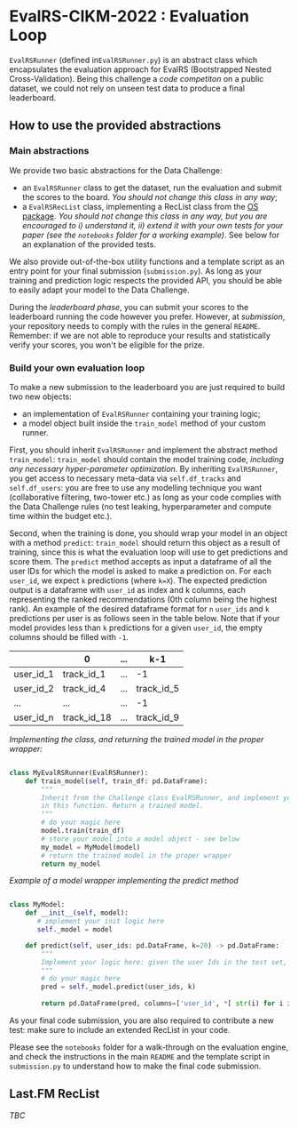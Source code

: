 # EvalRS-CIKM-2022 : Evaluation Loop

`EvalRSRunner` (defined in`EvalRSRunner.py`) is an abstract class which encapsulates the evaluation approach for EvalRS (Bootstrapped Nested Cross-Validation). Being this challenge a _code competiton_ on a public dataset, we could not rely on unseen test data to produce a final leaderboard.

[comment]: <> (Describe BNCV in some detail)


## How to use the provided abstractions

### Main abstractions

We provide two basic abstractions for the Data Challenge:

* an `EvalRSRunner` class to get the dataset, run the evaluation and submit the scores to the board. _You should not change this class in any way_;
* a `EvalRSRecList` class, implementing a RecList class from the [OS package](https://reclist.io/). _You should not change this class in any way, but you are encouraged to i) understand it, ii) extend it with your own tests for your paper (see the `notebooks` folder for a working example)_. See below for an explanation of the provided tests.

We also provide out-of-the-box utility functions and a template script as an entry point for your final submission (`submission.py`). As long as your training and prediction logic respects the provided API, you should be able to easily adapt your model to the Data Challenge.

During the _leaderboard phase_, you can submit your scores to the leaderboard running the code however you prefer. However, at _submission_, your repository needs to comply with the rules in the general `README`. Remember: if we are not able to reproduce your results and statistically verify your scores, you won't be eligible for the prize.

### Build your own evaluation loop

To make a new submission to the leaderboard you are just required to build two new objects:

* an implementation of `EvalRSRunner` containing your training logic;
* a model object built inside the `train_model` method of your custom runner.

First, you should inherit `EvalRSRunner` and implement the abstract method `train_model`: `train_model` should contain the model training code, _including any necessary hyper-parameter optimization_. By inheriting `EvalRSRunner`, you get access to necessary meta-data via `self.df_tracks` and `self.df_users`: you are free to use any modelling technique you want (collaborative filtering, two-tower etc.) as long as your code complies with the Data Challenge rules (no test leaking, hyperparameter and compute time within the budget etc.).

Second, when the training is done, you should wrap your model in an object with a method `predict`: `train_model` should return this object as a result of training, since this is what the evaluation loop will use to get predictions and score them. The `predict` method accepts as input a dataframe of all the user IDs for which the model is asked to make a prediction on.
For each `user_id`, we expect `k` predictions (where `k=X`). The expected prediction output is a dataframe with 
`user_id` as index and k columns, each representing the ranked recommendations (0th column being the highest rank).
An example of the desired dataframe format for `n` `user_ids` and `k` predictions per user is as follows seen in the table below. Note that if your model provides less than `k` predictions for a given `user_id`, 
the empty columns should be filled with `-1`. 

 |           |  0          | ...        | k-1         | 
| ---------- | ----------  | ---------- | ----------- |
| user_id_1  | track_id_1  | ...        | -1          |
| user_id_2  | track_id_4  | ...        | track_id_5  |
| ...        | ...         | ...        | -1          |
| user_id_n  | track_id_18 | ...        | track_id_9  |


_Implementing the class, and returning the trained model in the proper wrapper:_

```python

class MyEvalRSRunner(EvalRSRunner):
    def train_model(self, train_df: pd.DataFrame):
        """
        Inherit from the Challenge class EvalRSRunner, and implement your training logic
        in this function. Return a trained model.
        """
        # do your magic here
        model.train(train_df)
        # store your model into a model object - see below
        my_model = MyModel(model)
        # return the trained model in the proper wrapper
        return my_model
```

_Example of a model wrapper implementing the predict method_

```python

class MyModel:
    def __init__(self, model):
       # implement your init logic here
       self._model = model

    def predict(self, user_ids: pd.DataFrame, k=20) -> pd.DataFrame:
        """
        Implement your logic here: given the user Ids in the test set, recommend the top-k songs for them.
        """
        # do your magic here
        pred = self._model.predict(user_ids, k)
        
        return pd.DataFrame(pred, columns=['user_id', *[ str(i) for i in range(k)]]).set_index('user_id')

```

As your final code submission, you are also required to contribute a new test: make sure to include an extended RecList in your code.

Please see the `notebooks` folder for a walk-through on the evaluation engine, and check the instructions in the main `README` and the template script in `submission.py` to understand how to make the final code submission.

## Last.FM RecList

_TBC_
